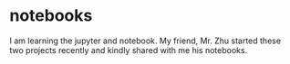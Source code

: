 # notebooks
I am learning the jupyter and notebook. My friend, Mr. Zhu started these two projects recently and kindly shared with me his notebooks.
